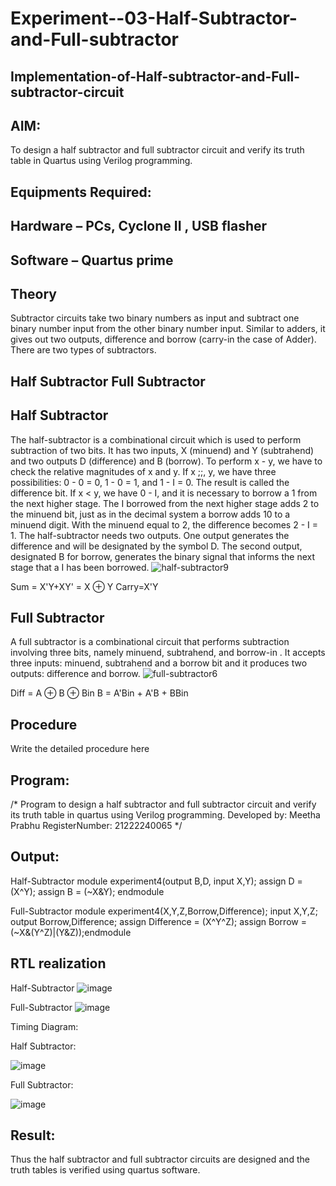 # Experiment--03-Half-Subtractor-and-Full-subtractor
## Implementation-of-Half-subtractor-and-Full-subtractor-circuit
## AIM:
To design a half subtractor and full subtractor circuit and verify its truth table in Quartus using Verilog programming.

## Equipments Required:
## Hardware – PCs, Cyclone II , USB flasher
## Software – Quartus prime
## Theory
Subtractor circuits take two binary numbers as input and subtract one binary number input from the other binary number input. Similar to adders, it gives out two outputs, difference and borrow (carry-in the case of Adder). There are two types of subtractors.

## Half Subtractor Full Subtractor
## Half Subtractor
The half-subtractor is a combinational circuit which is used to perform subtraction of two bits. It has two inputs, X (minuend) and Y (subtrahend) and two outputs D (difference) and B (borrow). To perform x - y, we have to check the relative magnitudes of x and y. If x ;;, y, we have three possibilities: 0 - 0 = 0, 1 - 0 = 1, and 1 - I = 0. The result is called the difference bit. If x < y, we have 0 - I, and it is necessary to borrow a 1 from the next higher stage. The I borrowed from the next higher stage adds 2 to the minuend bit, just as in the decimal system a borrow adds 10 to a minuend digit. With the minuend equal to 2, the difference becomes 2 - I = 1. The half-subtractor needs two outputs. One output generates the difference and will be designated by the symbol D. The second output, designated B for borrow, generates the binary signal that informs the next stage that a I has been borrowed.
![half-subtractor9](https://user-images.githubusercontent.com/36288975/166112538-58c3bc7c-ee5d-4e6a-ac8d-8e8328efe27a.png)


Sum = X'Y+XY' = X ⊕ Y
Carry=X'Y

## Full Subtractor
A full subtractor is a combinational circuit that performs subtraction involving three bits, namely minuend, subtrahend, and borrow-in . It accepts three inputs: minuend, subtrahend and a borrow bit and it produces two outputs: difference and borrow. 
![full-subtractor6](https://user-images.githubusercontent.com/36288975/166112541-24c68359-3de8-4674-ae22-8272ffc385ed.png)


Diff = A ⊕ B ⊕ Bin B = A'Bin + A'B + BBin

## Procedure



Write the detailed procedure here 


## Program:
/*
Program to design a half subtractor and full subtractor circuit and verify its truth table in quartus using Verilog programming.
Developed by: Meetha Prabhu 
RegisterNumber: 21222240065
*/

## Output:
Half-Subtractor
module experiment4(output B,D, input X,Y);
assign D = (X^Y);
assign B = (~X&Y);
endmodule

Full-Subtractor
module experiment4(X,Y,Z,Borrow,Difference);
input X,Y,Z;
output Borrow,Difference;
assign Difference = (X^Y^Z);
assign Borrow =
(~X&(Y^Z)|(Y&Z));endmodule

##  RTL realization
Half-Subtractor
![image](https://user-images.githubusercontent.com/119401038/230594707-ea71a6f7-6fd8-4eca-9558-a44a25c7f18b.png)

Full-Subtractor
![image](https://user-images.githubusercontent.com/119401038/230595177-3645af34-8588-4236-8464-7ff0263a0219.png)

Timing Diagram:

Half Subtractor:

![image](https://github.com/Meetha22003992/Experiment--03-Half-Subtractor-and-Full-subtractor/assets/119401038/d88a814a-1936-453c-ac89-89c27bb6f974)


Full Subtractor:

![image](https://github.com/Meetha22003992/Experiment--03-Half-Subtractor-and-Full-subtractor/assets/119401038/35a4a8e3-972b-425a-85b2-170f5d6eadb5)


## Result:
Thus the half subtractor and full subtractor circuits are designed and the truth tables is verified using quartus software.
